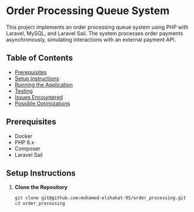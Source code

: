 # Order Processing Queue System

This project implements an order processing queue system using PHP with Laravel, MySQL, and Laravel Sail. The system processes order payments asynchronously, simulating interactions with an external payment API.

## Table of Contents
- [Prerequisites](#prerequisites)
- [Setup Instructions](#setup-instructions)
- [Running the Application](#running-the-application)
- [Testing](#testing)
- [Issues Encountered](#issues-encountered)
- [Possible Optimizations](#possible-optimizations)

## Prerequisites
- Docker
- PHP 8.x
- Composer
- Laravel Sail

## Setup Instructions

1. **Clone the Repository**
   ```bash
   git clone git@github.com:mohamed-elshahat-95/order_processing.git
   cd order_processing